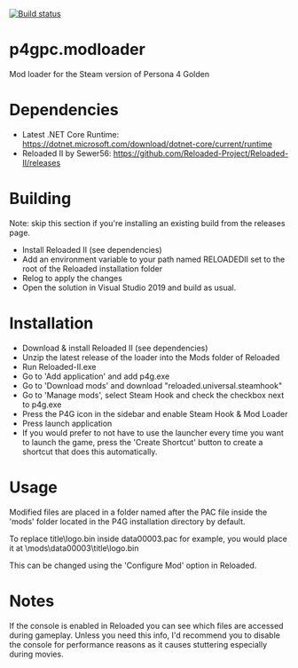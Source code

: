 [![Build status](https://ci.appveyor.com/api/projects/status/n0gyja1foykuwmbo?svg=true)](https://ci.appveyor.com/project/TGEnigma/p4gpc-modloader)

# p4gpc.modloader
Mod loader for the Steam version of Persona 4 Golden

# Dependencies
* Latest .NET Core Runtime: https://dotnet.microsoft.com/download/dotnet-core/current/runtime
* Reloaded II by Sewer56: https://github.com/Reloaded-Project/Reloaded-II/releases

# Building
Note: skip this section if you're installing an existing build from the releases page.
* Install Reloaded II (see dependencies)
* Add an environment variable to your path named RELOADEDII set to the root of the Reloaded installation folder
* Relog to apply the changes
* Open the solution in Visual Studio 2019 and build as usual.

# Installation
* Download & install Reloaded II (see dependencies)
* Unzip the latest release of the loader into the Mods folder of Reloaded
* Run Reloaded-II.exe
* Go to 'Add application' and add p4g.exe
* Go to 'Download mods' and download "reloaded.universal.steamhook"
* Go to 'Manage mods', select Steam Hook and check the checkbox next to p4g.exe
* Press the P4G icon in the sidebar and enable Steam Hook & Mod Loader
* Press launch application
* If you would prefer to not have to use the launcher every time you want to launch the game, 
press the 'Create Shortcut' button to create a shortcut that does this automatically.

# Usage
Modified files are placed in a folder named after the PAC file inside the 'mods' folder located in the P4G installation directory by default. 

To replace title\logo.bin inside data00003.pac for example, you would place it at <p4g install path>\mods\data00003\title\logo.bin
  
This can be changed using the 'Configure Mod' option in Reloaded.

# Notes
If the console is enabled in Reloaded you can see which files are accessed during gameplay. 
Unless you need this info, I'd recommend you to disable the console for performance reasons as it causes stuttering especially during movies.

